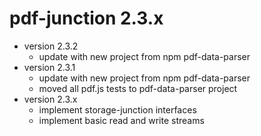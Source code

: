 # pdf-junction 2.3.x

- version 2.3.2
  - update with new project from npm pdf-data-parser
- version 2.3.1
  - update with new project from npm pdf-data-parser
  - moved all pdf.js tests to pdf-data-parser project
- version 2.3.x
  - implement storage-junction interfaces
  - implement basic read and write streams
  
